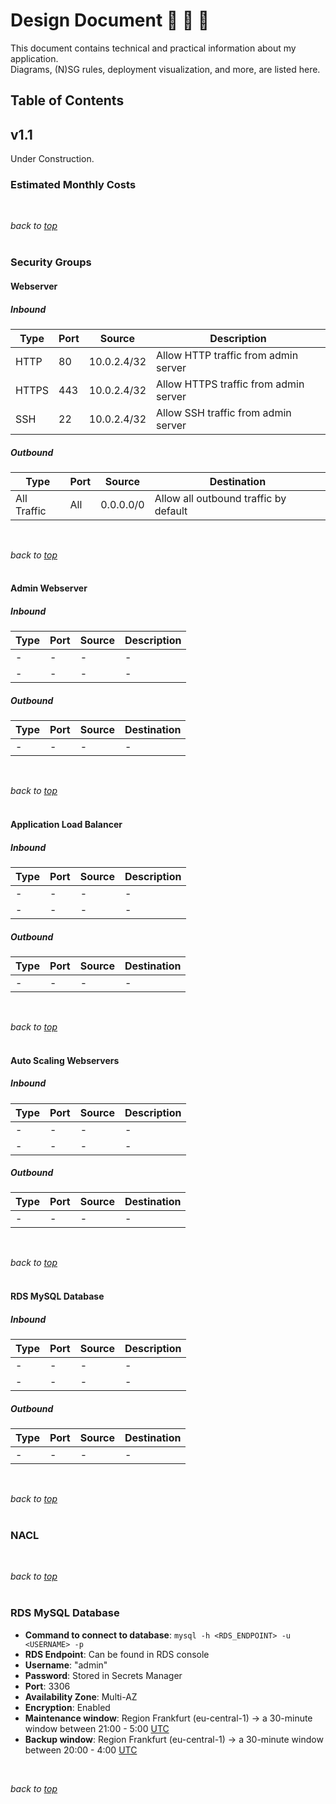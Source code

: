 # <a id="top">Design Document</a> 📘 👷 🔨
This document contains technical and practical information about my application.  
Diagrams, (N)SG rules, deployment visualization, and more, are listed here.

## Table of Contents

## v1.1
Under Construction.

### Estimated Monthly Costs
<br>

*back to [top](#top)*  
<br>

### Security Groups
#### Webserver
##### Inbound
| Type | Port | Source | Description |
| - | - | - | - |
| HTTP | 80 | 10.0.2.4/32 | Allow HTTP traffic from admin server |
| HTTPS | 443 | 10.0.2.4/32 | Allow HTTPS traffic from admin server |
| SSH | 22 | 10.0.2.4/32 | Allow SSH traffic from admin server |
##### Outbound 
| Type | Port | Source | Destination |
| - | - | - | - |
| All Traffic | All | 0.0.0.0/0 | Allow all outbound traffic by default |
<br>

*back to [top](#top)*  
<br>

#### Admin Webserver
##### Inbound
| Type | Port | Source | Description |
| - | - | - | - |
| - | - | - | - |
| - | - | - | - |

##### Outbound 
| Type | Port | Source | Destination |
| - | - | - | - |
| - | - | - | - |
<br>

*back to [top](#top)*  
<br>

#### Application Load Balancer
##### Inbound
| Type | Port | Source | Description |
| - | - | - | - |
| - | - | - | - |
| - | - | - | - |

##### Outbound 
| Type | Port | Source | Destination |
| - | - | - | - |
| - | - | - | - |
<br>

*back to [top](#top)*  
<br>

#### Auto Scaling Webservers
##### Inbound
| Type | Port | Source | Description |
| - | - | - | - |
| - | - | - | - |
| - | - | - | - |

##### Outbound 
| Type | Port | Source | Destination |
| - | - | - | - |
| - | - | - | - |
<br>

*back to [top](#top)*  
<br>

#### RDS MySQL Database
##### Inbound
| Type | Port | Source | Description |
| - | - | - | - |
| - | - | - | - |
| - | - | - | - |

##### Outbound 
| Type | Port | Source | Destination |
| - | - | - | - |
| - | - | - | - |
<br>

*back to [top](#top)*  
<br>

### NACL
<br>

*back to [top](#top)*  
<br>

### RDS MySQL Database
- **Command to connect to database**: `mysql -h <RDS_ENDPOINT> -u <USERNAME> -p`
- **RDS Endpoint**: Can be found in RDS console
- **Username**: "admin"
- **Password**: Stored in Secrets Manager
- **Port**: 3306
- **Availability Zone**: Multi-AZ
- **Encryption**: Enabled
- **Maintenance window**: Region Frankfurt (eu-central-1) -> a 30-minute window between 21:00 - 5:00 <ins>UTC</ins>
- **Backup window**: Region Frankfurt (eu-central-1) -> a 30-minute window between 20:00 - 4:00 <ins>UTC</ins>
<br>

*back to [top](#top)*  
<br>